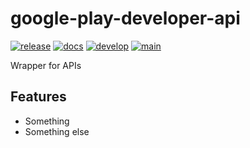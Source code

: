 # google-play-developer-api

[![release](https://img.shields.io/pypi/v/google-play-developer-api.svg)](https://pypi.org/project/google-play-developer-api/)
[![docs](https://img.shields.io/website/https/ikameglobal.github.io/google-play-developer-api/index.html.svg?label=docs&down_message=unavailable&up_message=available)](https://ikameglobal.github.io/google-play-developer-api)
[![develop](https://github.com/ikameglobal/google-play-developer-api/actions/workflows/dev.yml/badge.svg)](https://github.com/ikameglobal/google-play-developer-api/actions/workflows/dev.yml)
[![main](https://github.com/ikameglobal/google-play-developer-api/actions/workflows/release.yml/badge.svg)](https://github.com/ikameglobal/google-play-developer-api/actions/workflows/release.yml)

Wrapper for APIs

## Features

* Something
* Something else
